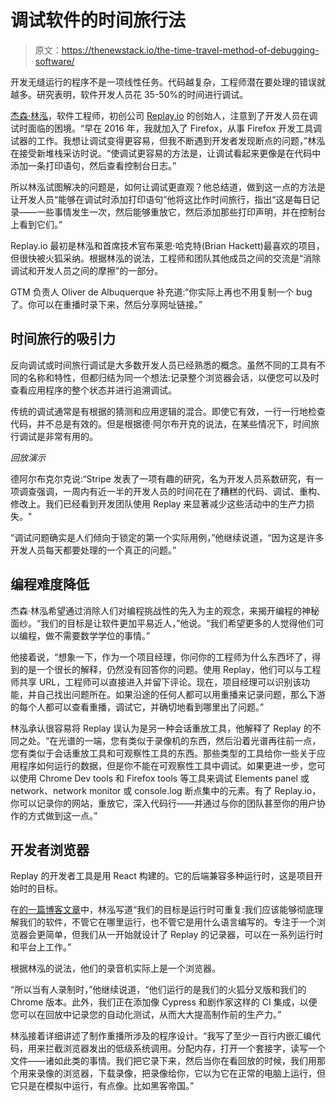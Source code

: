 # 调试软件的时间旅行法

> 原文：<https://thenewstack.io/the-time-travel-method-of-debugging-software/>

开发无缝运行的程序不是一项线性任务。代码越复杂，工程师潜在要处理的错误就越多。研究表明，软件开发人员花 35-50%的时间进行调试。

[杰森·林泓](https://www.linkedin.com/in/jason-laster-6657167/)，软件工程师，初创公司 [Replay.io](https://www.replay.io/) 的创始人，注意到了开发人员在调试时面临的困境。“早在 2016 年，我就加入了 Firefox，从事 Firefox 开发工具调试器的工作。我想让调试变得更容易，但我不断遇到开发者发现断点的问题，”林泓在接受新堆栈采访时说。“使调试更容易的方法是，让调试看起来更像是在代码中添加一条打印语句，然后查看控制台日志。”

所以林泓试图解决的问题是，如何让调试更直观？他总结道，做到这一点的方法是让开发人员“能够在调试时添加打印语句”他将这比作时间旅行，指出“这是每日记录——一些事情发生一次，然后能够重放它，然后添加那些打印声明，并在控制台上看到它们。”

Replay.io 最初是林泓和首席技术官布莱恩·哈克特(Brian Hackett)最喜欢的项目，但很快被火狐采纳。根据林泓的说法，工程师和团队其他成员之间的交流是“消除调试和开发人员之间的摩擦”的一部分。

GTM 负责人 Oliver de Albuquerque 补充道:“你实际上再也不用复制一个 bug 了。你可以在重播时录下来，然后分享网址链接。”

## **时间旅行的吸引力**

反向调试或时间旅行调试是大多数开发人员已经熟悉的概念。虽然不同的工具有不同的名称和特性，但都归结为同一个想法:记录整个浏览器会话，以便您可以及时查看应用程序的整个状态并进行追溯调试。

传统的调试通常是有根据的猜测和应用逻辑的混合。即使它有效，一行一行地检查代码，并不总是有效的。但是根据德·阿尔布开克的说法，在某些情况下，时间旅行调试是非常有用的。

*回放演示*

德阿尔布克尔克说:“Stripe 发表了一项有趣的研究，名为开发人员系数研究，有一项调查强调，一周内有近一半的开发人员的时间花在了糟糕的代码、调试、重构、修改上。我们已经看到开发团队使用 Replay 来显著减少这些活动中的生产力损失。"

“调试问题确实是人们倾向于锁定的第一个实际用例，”他继续说道，“因为这是许多开发人员每天都要处理的一个真正的问题。”

## **编程难度降低**

杰森·林泓希望通过消除人们对编程挑战性的先入为主的观念，来揭开编程的神秘面纱。“我们的目标是让软件更加平易近人，”他说。“我们希望更多的人觉得他们可以编程，做不需要数学学位的事情。”

他接着说，“想象一下，作为一个项目经理，你问你的工程师为什么东西坏了，得到的是一个很长的解释，仍然没有回答你的问题。使用 Replay，他们可以与工程师共享 URL，工程师可以直接进入并留下评论。现在，项目经理可以识别该功能，并自己找出问题所在。如果沿途的任何人都可以用重播来记录问题，那么下游的每个人都可以查看重播，调试它，并确切地看到哪里出了问题。”

林泓承认很容易将 Replay 误认为是另一种会话重放工具，他解释了 Replay 的不同之处。“在光谱的一端，您有类似于录像机的东西，然后沿着光谱再往前一点，您有类似于会话重放工具和可观察性工具的东西。那些类型的工具给你一些关于应用程序如何运行的数据，但是你不能在可观察性工具中调试。如果更进一步，您可以使用 Chrome Dev tools 和 Firefox tools 等工具来调试 Elements panel 或 network、network monitor 或 console.log 断点集中的元素。有了 Replay.io，你可以记录你的网站，重放它，深入代码行——并通过与你的团队甚至你的用户协作的方式做到这一点。”

## **开发者浏览器**

Replay 的开发者工具是用 React 构建的。它的后端兼容多种运行时，这是项目开始时的目标。

在[的一篇博客文章](https://medium.com/replay-io/launching-replay-the-time-travel-debugger-for-the-web-f886f0897d38)中，林泓写道“我们的目标是运行时可重复:我们应该能够彻底理解我们的软件，不管它在哪里运行，也不管它是用什么语言编写的。专注于一个浏览器会更简单，但我们从一开始就设计了 Replay 的记录器，可以在一系列运行时和平台上工作。”

根据林泓的说法，他们的录音机实际上是一个浏览器。

“所以当有人录制时，”他继续说道，“他们运行的是我们的火狐分叉版和我们的 Chrome 版本。此外，我们正在添加像 Cypress 和剧作家这样的 CI 集成，以便您可以在回放中记录您的自动化测试，从而大大提高制作前的生产力。”

林泓接着详细讲述了制作重播所涉及的程序设计。“我写了至少一百行内嵌汇编代码，用来拦截浏览器发出的低级系统调用。分配内存，打开一个套接字，读写一个文件——诸如此类的事情。我们把它录下来，然后当你在看回放的时候，我们用那个用来录像的浏览器，下载录像，把录像给你，它以为它在正常的电脑上运行，但它只是在模拟中运行，有点像。比如黑客帝国。”

<svg xmlns:xlink="http://www.w3.org/1999/xlink" viewBox="0 0 68 31" version="1.1"><title>Group</title> <desc>Created with Sketch.</desc></svg>
